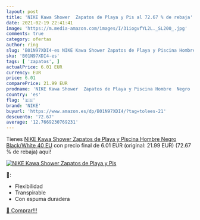 ```yaml
---
layout: post
title: 'NIKE Kawa Shower  Zapatos de Playa y Pis al 72.67 % de rebaja'
date: 2021-02-19 22:41:41
image: 'https://m.media-amazon.com/images/I/31iogvfYL2L._SL200_.jpg'
comments: true
category: ofertas
author: ring
slug: 'B01N97XDI4-es NIKE Kawa Shower Zapatos de Playa y Piscina Hombre Negro...'
sku: 'B01N97XDI4-es'
tags: [ 'zapatos', ]
actualPrice: 6.01 EUR
currency: EUR
price: 6.01
comparePrice: 21.99 EUR
prodname: 'NIKE Kawa Shower  Zapatos de Playa y Piscina Hombre  Negro  Black/White   40 EU'
country: 'es'
flag: '🇪🇸'
brand: 'NIKE'
buyurl: 'https://www.amazon.es/dp/B01N97XDI4/?tag=tolees-21'
descuento: '72.67'
average: '12.7669230769231'
---
```


Tienes [NIKE Kawa Shower  Zapatos de Playa y Piscina Hombre  Negro  Black/White   40 EU](https://www.amazon.es/dp/B01N97XDI4/?tag=tolees-21) con precio final de  6.01 EUR (original: 21.99 EUR) (72.67 %  de rebaja) aqui!

[![NIKE Kawa Shower  Zapatos de Playa y Pis](https://m.media-amazon.com/images/I/31iogvfYL2L._SL200_.jpg)](https://www.amazon.es/dp/B01N97XDI4/?tag=tolees-21)

🔎:

- Flexibilidad
- Transpirable
- Con espuma duradera

[🛒 Comprar!!!](https://www.amazon.es/dp/B01N97XDI4/?tag=tolees-21)
